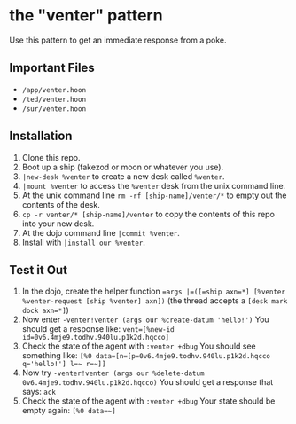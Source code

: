 # the "venter" pattern

Use this pattern to get an immediate response from a poke.

## Important Files
- `/app/venter.hoon`
- `/ted/venter.hoon`
- `/sur/venter.hoon`

## Installation
1. Clone this repo.
2. Boot up a ship (fakezod or moon or whatever you use).
4. `|new-desk %venter` to create a new desk called `%venter`.
5. `|mount %venter` to access the `%venter` desk from the unix command line.
6. At the unix command line `rm -rf [ship-name]/venter/*` to empty out the contents of the desk.
7. `cp -r venter/* [ship-name]/venter` to copy the contents of this repo into your new desk.
8. At the dojo command line `|commit %venter`.
9. Install with `|install our %venter`.

## Test it Out
1. In the dojo, create the helper function `=args |=([=ship axn=*]
   [%venter %venter-request [ship %venter] axn])` (the thread accepts a `[desk mark dock axn=*]`)
2. Now enter `-venter!venter (args our %create-datum 'hello!')`
   You should get a response like: `vent=[%new-id id=0v6.4mje9.todhv.940lu.p1k2d.hqcco]`
3. Check the state of the agent with `:venter +dbug`
   You should see something like: `[%0 data=[n=[p=0v6.4mje9.todhv.940lu.p1k2d.hqcco q='hello!'] l=~ r=~]]`
4. Now try `-venter!venter (args our %delete-datum 0v6.4mje9.todhv.940lu.p1k2d.hqcco)`
   You should get a response that says: `ack`
5. Check the state of the agent with `:venter +dbug`
   Your state should be empty again: `[%0 data=~]`
